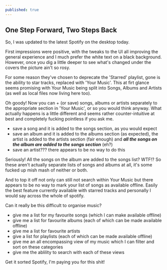 ```yaml
---
published: true
---
```


## One Step Forward, Two Steps Back

So, I was updated to the latest Spotify on the desktop today.

First impressions were positive, with the tweaks to the UI all improving the general experience and I much prefer the white text on a black background. However, once you dig a little deeper to see what's changed under the covers the picture ain't so rosy.

For some reason they've chosen to deprecate the 'Starred' playlist, gone is the ability to star tracks, replaced with 'Your Music'. This at firt glance seems promising with Your Music being split into Songs, Albums and Artists (as well as local files now living here too).

Oh goody! Now you can + (or save) songs, albums or artists separately to the appropriate section in 'Your Music', or so you would think anyway. What actually happens is a little different and seems rather counter-intuitive at best and completely fucking pointless if you ask me.

- save a song and it is added to the songs section, as you would expect
- save an album and it is added to the albums section (as expected), the artist is added to the artists section (fair enough) and _**all the songs on the album are added to the songs section**_ (eh?)
- save an artist??? there appears to be no way to do this

Seriously! All the songs on the album are added to the songs list? WTF!? So these aren't actually separate lists of songs and albums at all, it's some fucked up mish mash of neither or both. 

And to top it off not only can still not search within Your Music but there appears to be no way to mark your list of songs as available offline. Easily the best feature currently available with starred tracks and personally I would say across the whole of spotify.

Can it really be this difficult to organise music?

- give me a list for my favourite songs (which I can make available offline)
- give me a list for favourite albums (each of which can be made available offline)
- give me a list for favourite artists
- give a list for playlists (each of which can be made available offline)
- give me an all encompassing view of my music which I can filter and sort on these categories
- give me the ablility to search with each of these views

Get it sorted Spotify, I'm paying you for this shit!